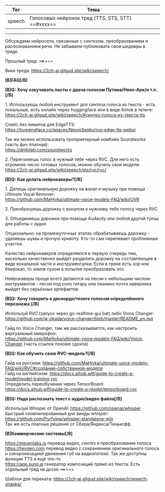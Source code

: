 Тег   | Тема
----- | ------
speech   |  Голосовых нейронок тред (TTS, STS, STT) ==#xxxx==

***

Обсуждаем нейросети, связанные с синтезом, преобразованием и распознаванием речи. Не забываем публиковать свои шедевры в треде.

Прошлый тред: ==>>==  

Вики треда: <https://2ch-ai.gitgud.site/wiki/speech/>

**[B]FAQ[/B]**

**[B]Q: Хочу озвучивать пасты с двача голосом Путина/Неко-Арк/и т.п.[/B]**

1\. Используешь любой инструмент для синтеза голоса из текста - есть локальные, есть онлайн через huggingface или в виде ботов в телеге:  
<https://2ch-ai.gitgud.site/wiki/speech/#синтез-голоса-из-текста-tts>

Спейс без лимитов для EdgeTTS:  
<https://huggingface.co/spaces/NeuroSenko/rus-edge-tts-webui>

Так же можно использовать проприетарный комбайн Soundworks (часть фич платная):  
<https://dmkilab.com/soundworks>

2\. Перегоняешь голос в нужный тебе через RVC. Для него есть огромное число готовых голосов, можно обучать свои модели:  
<https://2ch-ai.gitgud.site/wiki/speech/sts/rvc/rvc/>

**[B]Q: Как делать нейрокаверы?[/B]**

1\. Делишь оригинальную дорожку на вокал и музыку при помощи Ultimate Vocal Remover:  
<https://github.com/MaHivka/ultimate-voice-models-FAQ/wiki/UVR>

2\. Преобразуешь дорожку с вокалом к нужному тебе голосу через RVC

3\. Объединяешь дорожки при помощи Audacity или любой другой тулзы для работы с аудио

Опционально: на промежуточных этапах обрабатываешь дорожку - удаляешь шумы и прочую кривоту. Кто-то сам перепевает проблемные участки.

Качество нейрокаверов определяется в первую очередь тем, насколько качественно выйдет разделить дорожку на составляющие в виде вокальной части и инструменталки. Если в треке есть хор или беквокал, то земля пухом в попытке преобразовать это.

Нейрокаверы проще всего делаются на песни с небольшим числом инструментов - песня под соло гитару или пианино почти наверняка выйдет без серьёзных артефактов.

**[B]Q: Хочу говорить в дискорде/телеге голосом определённого персонажа.[/B]**

Используй RVC (запуск через go-realtime-gui.bat) либо Voice Changer:  
<https://github.com/w-okada/voice-changer/blob/master/README_en.md>

Гайд по Voice Changer, там же рассказывается, как настроить виртуальный микрофон:  
<https://github.com/MaHivka/ultimate-voice-models-FAQ/wiki/Voice‐Changer> (часть ссылок похоже сдохла)

**[B]Q: Как обучить свою RVC-модель?[/B]**

Гайд на русском: <https://github.com/MaHivka/ultimate-voice-models-FAQ/wiki/RVC#создание-собственной-модели>  
Гайд на английском: <https://docs.aihub.wtf/guide-to-create-a-model/model-training-rvc>  
Определить переобучение через TensorBoard: <https://docs.aihub.wtf/guide-to-create-a-model/tensorboard-rvc>

**[B]Q: Надо распознать текст с аудио/видео файла[/B]**

Используй Whisper от OpenAI: <https://github.com/openai/whisper>  
Быстрый скомпилированный для винды whisper: <https://github.com/Purfview/whisper-standalone-win>  
Так же есть платные решения от Сбера/Яндекса/Тинькофф.  

**[B]Коммерческие системы[/B]**

https://elevenlabs.io перевод видео, синтез и преобразование голоса  
https://heygen.com перевод видео с сохранением оригинального голоса и синхронизацией движения губ на видеопотоке. Так же доступны функции TTS и ещё что-то  
https://app.suno.ai генератор композиций прямо из текста. Есть отдельный тред на доске  ==>>==

Шаблон для переката: <https://2ch-ai.gitgud.site/wiki/speech/speech-shapka/>
